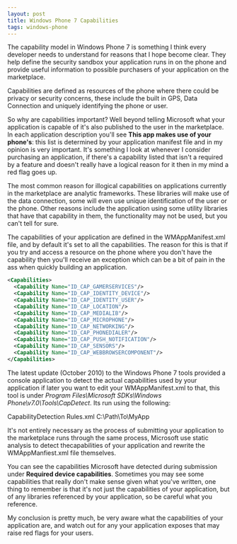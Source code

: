 ```yaml
---
layout: post
title: Windows Phone 7 Capabilities
tags: windows-phone
---
```


The capability model in Windows Phone 7 is something I think every developer needs to understand for reasons that I hope become clear. They help define the security sandbox your application runs in on the phone and provide useful information to possible purchasers of your application on the marketplace.

Capabilities are defined as resources of the phone where there could be privacy or security concerns, these include the built in GPS, Data Connection and uniquely identifying the phone or user.

So why are capabilities important? Well beyond telling Microsoft what your application is capable of it's also published to the user in the marketplace. In each application description you'll see **This app makes use of your phone's**: this list is determined by your application manifest file and in my opinion is very important. It's something I look at whenever I consider purchasing an application, if there's a capability listed that isn't a required by a feature and doesn't really have a logical reason for it then in my mind a red flag goes up.

The most common reason for illogical capabilities on applications currently in the marketplace are analytic frameworks. These libraries will make use of the data connection, some will even use unique identification of the user or the phone. Other reasons include the application using some utility libraries that have that capability in them, the functionality may not be used, but you can't tell for sure.

The capabilities of your application are defined in the WMAppManifest.xml file, and by default it's set to all the capabilities.  The reason for this is that if you try and access a resource on the phone where you don't have the capability then you'll receive an exception which can be a bit of pain in the ass when quickly building an application.

``` xml
<Capabilities>
  <Capability Name="ID_CAP_GAMERSERVICES"/>
  <Capability Name="ID_CAP_IDENTITY_DEVICE"/>
  <Capability Name="ID_CAP_IDENTITY_USER"/>
  <Capability Name="ID_CAP_LOCATION"/>
  <Capability Name="ID_CAP_MEDIALIB"/>
  <Capability Name="ID_CAP_MICROPHONE"/>
  <Capability Name="ID_CAP_NETWORKING"/>
  <Capability Name="ID_CAP_PHONEDIALER"/>
  <Capability Name="ID_CAP_PUSH_NOTIFICATION"/>
  <Capability Name="ID_CAP_SENSORS"/>
  <Capability Name="ID_CAP_WEBBROWSERCOMPONENT"/>
</Capabilities>
```

The latest update (October 2010) to the Windows Phone 7 tools provided a console application to detect the actual capabilities used by your application if later you want to edit your WMAppManifest.xml to that, this tool is under *Program Files\Microsoft SDKs\Windows Phone\v7.0\Tools\CapDetect*. Its run using the following:

CapabilityDetection Rules.xml C:\Path\To\MyApp

It's not entirely necessary as the process of submitting your application to the marketplace runs through the same process, Microsoft use static analysis to detect thecapabilities of your application and rewrite the WMAppManfiest.xml file themselves.

You can see the capabilities Microsoft have detected during submission under **Required device capabilities**. Sometimes you may see some capabilities that really don't make sense given what you've written, one thing to remember is that it's not just the capabilities of your application, but of any libraries referenced by your application, so be careful what you reference.

My conclusion is pretty much, be very aware what the capabilities of your application are, and watch out for any your application exposes that may raise red flags for your users.

